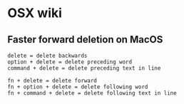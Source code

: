 # OSX wiki

## Faster forward deletion on MacOS

```
delete = delete backwards
option + delete = delete preceding word
command + delete = delete preceding text in line

fn + delete = delete forward
fn + option + delete = delete following word
fn + command + delete = delete following text in line
```
